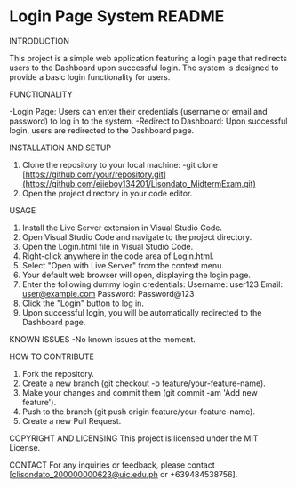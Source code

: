 # Login Page System README

INTRODUCTION

This project is a simple web application featuring a login page that redirects users to the Dashboard upon successful login. The system is designed to provide a basic login functionality for users.

FUNCTIONALITY

-Login Page: Users can enter their credentials (username or email and password) to log in to the system.
-Redirect to Dashboard: Upon successful login, users are redirected to the Dashboard page.

INSTALLATION AND SETUP
1. Clone the repository to your local machine:
-git clone [https://github.com/your/repository.git](https://github.com/ejieboy134201/Lisondato_MidtermExam.git)
2. Open the project directory in your code editor.

USAGE
1. Install the Live Server extension in Visual Studio Code.
2. Open Visual Studio Code and navigate to the project directory.
3. Open the Login.html file in Visual Studio Code.
4. Right-click anywhere in the code area of Login.html.
5. Select "Open with Live Server" from the context menu.
6. Your default web browser will open, displaying the login page.
7. Enter the following dummy login credentials:
      Username: user123
      Email: user@example.com
      Password: Password@123
8. Click the "Login" button to log in.
9. Upon successful login, you will be automatically redirected to the Dashboard page.

KNOWN ISSUES
-No known issues at the moment.

HOW TO CONTRIBUTE
1. Fork the repository.
2. Create a new branch (git checkout -b feature/your-feature-name).
3. Make your changes and commit them (git commit -am 'Add new feature').
4. Push to the branch (git push origin feature/your-feature-name).
5. Create a new Pull Request.

COPYRIGHT AND LICENSING
This project is licensed under the MIT License.

CONTACT
For any inquiries or feedback, please contact [clisondato_200000000623@uic.edu.ph or +639484538756].
